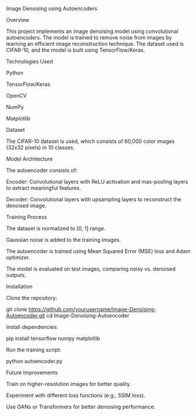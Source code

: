 Image Denoising using Autoencoders

Overview

This project implements an image denoising model using convolutional autoencoders. The model is trained to remove noise from images by learning an efficient image reconstruction technique. The dataset used is CIFAR-10, and the model is built using TensorFlow/Keras.

Technologies Used

Python

TensorFlow/Keras

OpenCV

NumPy

Matplotlib

Dataset

The CIFAR-10 dataset is used, which consists of 60,000 color images (32x32 pixels) in 10 classes.

Model Architecture

The autoencoder consists of:

Encoder: Convolutional layers with ReLU activation and max-pooling layers to extract meaningful features.

Decoder: Convolutional layers with upsampling layers to reconstruct the denoised image.

Training Process

The dataset is normalized to [0, 1] range.

Gaussian noise is added to the training images.

The autoencoder is trained using Mean Squared Error (MSE) loss and Adam optimizer.

The model is evaluated on test images, comparing noisy vs. denoised outputs.

Installation

Clone the repository:

git clone https://github.com/yourusername/Image-Denoising-Autoencoder.git
cd Image-Denoising-Autoencoder

Install dependencies:

pip install tensorflow numpy matplotlib

Run the training script:

python autoencoder.py

Future Improvements

Train on higher-resolution images for better quality.

Experiment with different loss functions (e.g., SSIM loss).

Use GANs or Transformers for better denoising performance.
